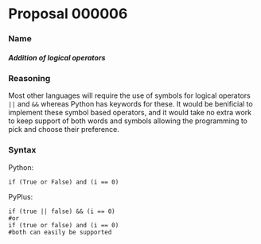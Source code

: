 # Proposal 000006
### Name
##### Addition of logical operators
### Reasoning
Most other languages will require the use of symbols for logical operators `||` and `&&` whereas Python has keywords for these. It would be benificial to implement these symbol based operators, and it would take no extra work to keep support of both words and symbols allowing the programming to pick and choose their preference.
### Syntax
Python:
```
if (True or False) and (i == 0)
```
PyPlus:
```
if (true || false) && (i == 0)
#or
if (true or false) and (i == 0)
#both can easily be supported
```